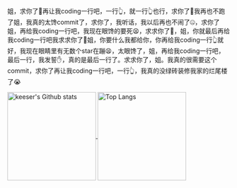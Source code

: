 <!-- ### Hi there 👋 -->

<!--
**Skeeser/Skeeser** is a ✨ _special_ ✨ repository because its `README.md` (this file) appears on your GitHub profile.

Here are some ideas to get you started:

- 🔭 I’m currently working on ...
- 🌱 I’m currently learning ...
- 👯 I’m looking to collaborate on ...
- 🤔 I’m looking for help with ...
- 💬 Ask me about ...
- 📫 How to reach me: ...
- 😄 Pronouns: ...
- ⚡ Fun fact: ...
-->


姐，求你了🙏再让我coding一行吧，一行👆，就一行👆也行，求你了🙏我再也不跑了姐，我真的太馋commit了，求你了，我听话，我以后再也不闹了🤐，求你了姐，再给我coding一行吧，我现在眼馋的要死😫，求求你了🙏，姐，你就最后再给我coding一行吧我求求你了🙏姐，你要什么我都给你，你再给我coding一行👆就好，我现在眼睛里有无数个star在蹦😫，太眼馋了，姐，再给我coding一行吧，最后一行，我发誓✋，真的是最后一行了。求求你了，姐。我真的很需要这个commit，求你了再让我coding一行吧，一行👆，我真的没绿砖装修我家的烂尾楼了😭

<a href="https://github.com/Skeeser/github-readme-stats">
  <p>
    <img height="200em" img align="center" src="https://github-readme-stats.vercel.app/api?username=Skeeser&include_all_commits=true&count_private=true" alt="keeser's Github stats"/>
    <img height="200em" img align="center" src="https://github-readme-stats.vercel.app/api/top-langs/?username=Skeeser&layout=compact" alt="Top Langs" />
  </p>
</a>

